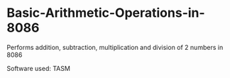 # Basic-Arithmetic-Operations-in-8086
Performs addition, subtraction, multiplication and division of 2 numbers in 8086

Software used: TASM
